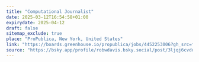 ```yaml
---
title: "Computational Journalist"
date: 2025-03-12T16:54:58+01:00
expirydate: 2025-04-12
draft: false
sitemap_exclude: true
place: "ProPublica, New York, United States"
link: "https://boards.greenhouse.io/propublica/jobs/4452253006?gh_src=f768912e6us"
source: "https://bsky.app/profile/robwdavis.bsky.social/post/3ljqj6cvduk2v"
---
```

